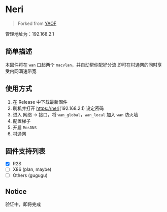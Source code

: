 # Neri

> Forked from [YAOF](https://github.com/QiuSimons/YAOF)

管理地址为：192.168.2.1

## 简单描述
本固件将在 `wan` 口起两个 `macvlan`，并自动帮你配好分流
即可在村通网的同时享受内网满速带宽

## 使用方式
1. 在 Release 中下载最新固件
2. 刷机并打开 [https://neri](http://neri/)(192.168.2.1) 设定密码
3. 进入 网络 -> 接口，将 `wan_global`，`wan_local` 加入 `wan` 防火墙
4. 配置梯子
5. 开启 `MosDNS`
6. 村通网

## 固件支持列表
- [x] R2S
- [ ] X86 (plan, maybe)
- [ ] Others (gugugu)

## Notice
验证中，即将完成
